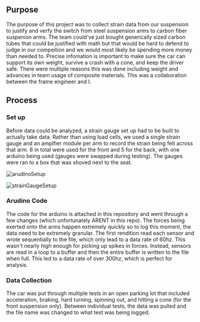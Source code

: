 ## Purpose
The purpose of this project was to collect strain data from our suspension to justify and verfy the switch from steel suspension arms to carbon fiber suspenion arms. The team could've just bought generically sized carbon tubes that could be justified with math but that would be hard to defend to judge in our compeition and we would most likely be spending more money than needed to. Precise infomation is important to make sure the car can support its own weight, survive a crash with a cone, and keep the driver safe. There were multiple reasons this was done including weight and advances in team usage of composite materials. This was a collaboration between the frame engineer and I.

## Process
### Set up
Before data could be analyzed, a strain gauge set up had to be built to actually take data. Rather than using load cells, we used a single strain gauge and an amplfier module per arm to record the strain being felt across that arm. 6 in total were used for the front and 5 for the back, with one arduino being used (gauges were swapped during testing). The gauges were ran to a box that was shoved next to the seat.

![arudinoSetup](https://user-images.githubusercontent.com/112229422/214453553-5c55d050-05e6-4e04-b7dc-7ec955da7481.jpg)

![strainGaugeSetup](https://user-images.githubusercontent.com/112229422/214453567-61be00a8-940d-49e5-abd6-3127b85988cb.jpg)


### Arudino Code
The code for the arduino is attached in this repository and went through a few changes (which unfortunately ARENT in this repo). The forces being exerted onto the arms happen extremely quickly so to log this moment, the data need to be extremely granular. The first rendition read each sensor and wrote sequentially to the file, which only lead to a data rate of 60hz. This wasn't nearly high enough for picking up spikes in forces. Instead, sensors are read in a loop to a buffer and then the entire buffer is written to the file when full. This led to a data rate of over 300hz, which is perfect for analysis.

### Data Collection
The car was put through multiple tests in an open parking lot that included acceleration, braking, hard turning, spinning out, and hitting a cone (for the front suspension only). Between individual tests, the data was pulled and the file name was changed to what test was being logged.
